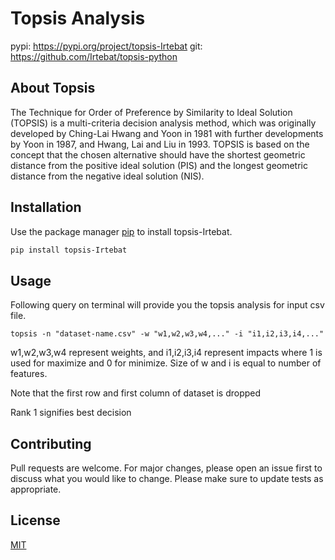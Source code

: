 # Topsis Analysis

pypi: https://pypi.org/project/topsis-Irtebat git: https://github.com/Irtebat/topsis-python

## About Topsis

The Technique for Order of Preference by Similarity to Ideal Solution (TOPSIS) is a multi-criteria decision analysis method, which was originally developed by Ching-Lai Hwang and Yoon in 1981 with further developments by Yoon in 1987, and Hwang, Lai and Liu in 1993. TOPSIS is based on the concept that the chosen alternative should have the shortest geometric distance from the positive ideal solution (PIS) and the longest geometric distance from the negative ideal solution (NIS).

## Installation

Use the package manager [pip](https://pip.pypa.io/en/stable/) to install topsis-Irtebat.

```bash
pip install topsis-Irtebat
```

## Usage

Following query on terminal will provide you the topsis analysis for input csv file.

```
topsis -n "dataset-name.csv" -w "w1,w2,w3,w4,..." -i "i1,i2,i3,i4,..."

```

w1,w2,w3,w4 represent weights, and i1,i2,i3,i4 represent impacts where 1 is used for maximize and 0 for minimize. 
Size of w and i is equal to number of features. 

Note that the first row and first column of dataset is dropped

Rank 1 signifies best decision

## Contributing
Pull requests are welcome. For major changes, please open an issue first to discuss what you would like to change.
Please make sure to update tests as appropriate.

## License
[MIT](https://choosealicense.com/licenses/mit/)